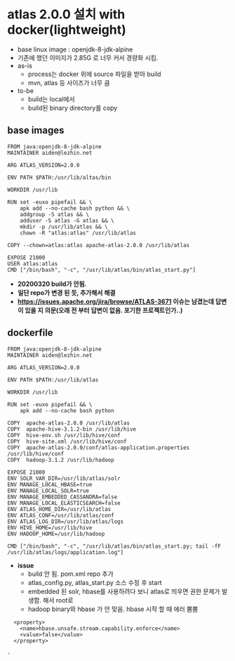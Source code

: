 # atlas 2.0.0 설치 with docker(lightweight)

- base linux image : openjdk-8-jdk-alpine
- 기존에 했던 이미지가 2.85G 로 너무 커서 경량화 시킴.
- as-is 
  - process는 docker 위에 source 파일을 받아 build
  - mvn, atlas 등 사이즈가 너무 큼
- to-be
  - build는 local에서 
  - build된 binary directory를 copy


## base images
```
FROM java:openjdk-8-jdk-alpine
MAINTAINER aiden@lezhin.net

ARG ATLAS_VERSION=2.0.0

ENV PATH $PATH:/usr/lib/altas/bin

WORKDIR /usr/lib

RUN set -euxo pipefail && \
    apk add --no-cache bash python && \
    addgroup -S atlas && \
    adduser -S atlas -G atlas && \
    mkdir -p /usr/lib/atlas && \
    chown -R "atlas:atlas" /usr/lib/atlas

COPY --chown=atlas:atlas apache-atlas-2.0.0 /usr/lib/atlas

EXPOSE 21000
USER atlas:atlas
CMD ["/bin/bash", "-c", "/usr/lib/atlas/bin/atlas_start.py"]

```

- **20200320 build가 안됨.**
- **일단 repo가 변경 된 듯, 추가해서 해결**
- **https://issues.apache.org/jira/browse/ATLAS-3671 이슈는 남겼는데 답변이 있을 지 의문(오래 전 부터 답변이 없음. 포기한 프로젝트인가..)**


## dockerfile
```
FROM java:openjdk-8-jdk-alpine
MAINTAINER aiden@lezhin.net

ARG ATLAS_VERSION=2.0.0

ENV PATH $PATH:/usr/lib/atlas

WORKDIR /usr/lib

RUN set -euxo pipefail && \
    apk add --no-cache bash python

COPY  apache-atlas-2.0.0 /usr/lib/atlas
COPY  apache-hive-3.1.2-bin /usr/lib/hive
COPY  hive-env.sh /usr/lib/hive/conf
COPY  hive-site.xml /usr/lib/hive/conf
COPY  apache-atlas-2.0.0/conf/atlas-application.properties /usr/lib/hive/conf
COPY  hadoop-3.1.2 /usr/lib/hadoop

EXPOSE 21000
ENV SOLR_VAR_DIR=/usr/lib/atlas/solr
ENV MANAGE_LOCAL_HBASE=true
ENV MANAGE_LOCAL_SOLR=true
ENV MANAGE_EMBEDDED_CASSANDRA=false
ENV MANAGE_LOCAL_ELASTICSEARCH=false
ENV ATLAS_HOME_DIR=/usr/lib/atlas
ENV ATLAS_CONF=/usr/lib/atlas/conf
ENV ATLAS_LOG_DIR=/usr/lib/atlas/logs
ENV HIVE_HOME=/usr/lib/hive
ENV HADOOP_HOME=/usr/lib/hadoop

CMD ["/bin/bash", "-c", "/usr/lib/atlas/bin/atlas_start.py; tail -fF /usr/lib/atlas/logs/application.log"]
```

- **issue**
	- build 안 됨. pom.xml repo 추가
	- atlas_config.py, atlas_start.py 소스 수정 후 start 
	- embedded 된 solr, hbase를 사용하려다 보니 atlas로 띄우면 권한 문제가 발생함. 해서 root로
	- hadoop binary와 hbase 가 안 맞음. hbase 시작 할 때 에러 뿜뿜
```
  <property>
    <name>hbase.unsafe.stream.capability.enforce</name>
    <value>false</value>
  </property>
```
	- 
